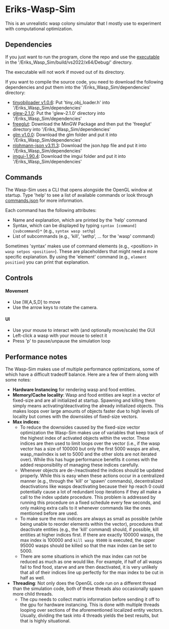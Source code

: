 # Eriks-Wasp-Sim
This is an unrealistic wasp colony simulator that I mostly use to experiment with computational optimization.

## Dependencies
If you just want to run the program, clone the repo and use the [executable](Eriks_Wasp_Sim/build/vs2022/x64/Debug/Eriks_Wasp_Sim.exe) in the '/Eriks_Wasp_Sim/build/vs2022/x64/Debug/' directory.

The executable will not work if moved out of its directory.


If you want to compile the source code, you need to download the following dependencies and put them into the '/Eriks_Wasp_Sim/dependencies' directory:

- [tinyobjloader v1.0.6](https://github.com/tinyobjloader/tinyobjloader/releases/tag/v1.0.6): Put 'tiny_obj_loader.h' into '/Eriks_Wasp_Sim/dependencies'
- [glew-2.1.0](https://sourceforge.net/projects/glew/files/glew/2.1.0/): Put the 'glew-2.1.0' directory into '/Eriks_Wasp_Sim/dependencies'
- [freeglut](https://www.transmissionzero.co.uk/software/freeglut-devel/): Download the MinGW Package and then put the 'freeglut' directory into '/Eriks_Wasp_Sim/dependencies'
- [glm v1.0.0](https://github.com/g-truc/glm/releases): Download the glm folder and put it into '/Eriks_Wasp_Sim/dependencies'
- [nlohmann-json v3.11.3](https://github.com/nlohmann/json/releases): Download the json.hpp file and put it into '/Eriks_Wasp_Sim/dependencies'
- [imgui-1.90.4](https://github.com/ocornut/imgui/releases/tag/v1.90.4): Download the imgui folder and put it into '/Eriks_Wasp_Sim/dependencies'

## Commands
The Wasp-Sim uses a CLI that opens alongside the OpenGL window at startup. Type 'help' to see a list of available commands or look through [commands.json](Assets/Commands/Commands.json) for more information.

Each command has the following attributes: 
- Name and explanation, which are printed by the 'help' command
- Syntax, which can be displayed by typing ```syntax [command] {subcommand}*``` (e.g., ```syntax wasp sethp```)
- List of subcommands (e.g., 'kill', 'sethp', ... for the 'wasp' command)

Sometimes 'syntax' makes use of command elements (e.g., \<position\> in ```wasp setpos <position>```). These are placeholders that might need a more specific explanation. 
By using the 'element' command (e.g., ```element position```) you can print that explanation.

## Controls
#### Movement
- Use [W,A,S,D] to move
- Use the arrow keys to rotate the camera.

#### UI
- Use your mouse to interact with (and optionally move/scale) the GUI
- Left-click a wasp with your mouse to select it
- Press 'p' to pause/unpause the simulation loop

## Performance notes
The Wasp-Sim makes use of multiple performance optimizations, some of which have a difficult tradeoff balance. Here are a few of them along with some notes:
* **Hardware Instancing** for rendering wasp and food entities.
* **Memory/Cache locality**: Wasp and food entities are kept in a vector of fixed-size and are all initialized at startup. Spawning and killing them simply means activating/deactivating the already initialized objects.
  This makes loops over large amounts of objects faster due to high levels of locality but comes with the downsides of fixed-size vectors.
* **Max indices**:
  - To reduce the downsides caused by the fixed-size vector optimization the Wasp-Sim makes use of variables that keep track of the highest index of activated objects within the vector.
  These indices are then used to limit loops over the vector (i.e., if the wasp vector has a size of 100000 but only the first 5000 wasps are alive, wasp_maxIndex is set to 5000 and the other slots are not iterated over).
  While this has huge performance benefits it comes with the added responsibility of managing these indices carefully.
  - Whenever objects are de-/reactivated the indices should be updated properly. While
  this is easy when these actions occur in a centralized manner (e.g., through the 'kill' or 'spawn' commands), decentralized deactivations like wasps deactivating because their hp reach 0 could potentially cause
  a lot of redundant loop iterations if they all make a call to the index update procedure. This problem is addressed by running this procedure on a fixed schedule every few seconds, and only making extra calls to it
  whenever commands like the ones mentioned before are used.
  - To make sure the max indices are always as small as possible (while being unable to reorder elements within the vector), procedures that deactivate entities (e.g., the 'kill' command) should, if possible,
    kill entities at higher indices first. If there are exactly 100000 wasps, the max index is 100000 and ```kill wasp 95000``` is executed, the upper 95000 wasps should be killed so that the max index can be set to 5000.
  - There are some situations in which the max index can not be reduced as much as one would like. For example, if half of all wasps fail to find food, starve and are then deactivated, it is very unlikely that all of their
    indices line up perfectly for the max index to be cut in half as well.
* **Threading**: Not only does the OpenGL code run on a different thread than the simulation code, both of these threads also occasionally spawn more child threads.
  - The cpu needs to collect matrix information before sending it off to the gpu for hardware instancing. This is done with multiple threads looping over sections of the aforementioned localized entity vectors.
    Usually, dividing the task into 4 threads yields the best results, but that is highly situational.
